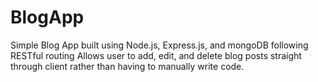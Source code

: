 # BlogApp
Simple Blog App built using Node.js, Express.js, and mongoDB following RESTful routing
Allows user to add, edit, and delete blog posts straight through client rather than having to manually write code. 
